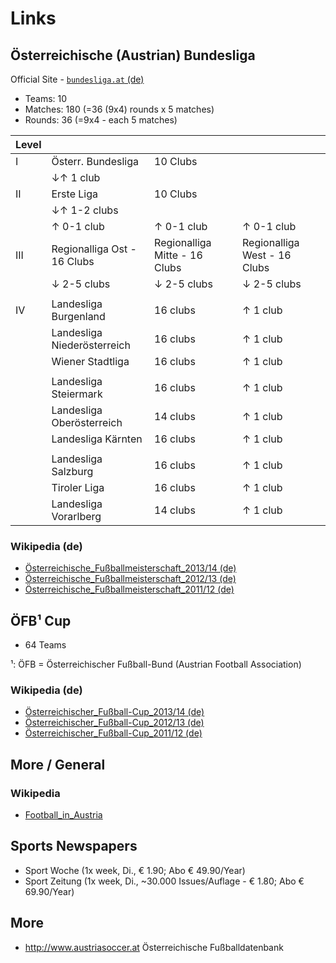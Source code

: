 # Links

## Österreichische (Austrian) Bundesliga

Official Site - [`bundesliga.at` (de)](http://bundesliga.at)

- Teams: 10
- Matches: 180  (=36 (9x4) rounds x 5 matches)
- Rounds: 36 (=9x4 - each 5 matches)

| Level |                     |                |     |
| ----- | ------------------- | -------------- | --- |
|   I   | Österr. Bundesliga  | 10 Clubs       |
|       |   ↓↑ 1 club                          |
|   II  | Erste Liga          | 10 Clubs       |
|       |   ↓↑ 1-2 clubs                       |
|       |   ↑ 0-1 club                |   ↑ 0-1 club                     |     ↑ 0-1 club                 |
|   III | Regionalliga Ost - 16 Clubs |   Regionalliga Mitte - 16 Clubs  |   Regionalliga West - 16 Clubs |
|       |   ↓ 2-5 clubs               |   ↓ 2-5 clubs                    |     ↓ 2-5 clubs                |
|       |
|   IV  | Landesliga Burgenland        | 16 clubs | ↑ 1 club |
|       | Landesliga Niederösterreich  | 16 clubs | ↑ 1 club |
|       | Wiener Stadtliga             | 16 clubs | ↑ 1 club |
|       |
|       | Landesliga Steiermark        | 16 clubs | ↑ 1 club |
|       | Landesliga Oberösterreich    | 14 clubs | ↑ 1 club |
|       | Landesliga Kärnten           | 16 clubs | ↑ 1 club |
|       |
|       | Landesliga Salzburg          | 16 clubs | ↑ 1 club |
|       | Tiroler Liga                 | 16 clubs | ↑ 1 club |
|       | Landesliga Vorarlberg        | 14 clubs | ↑ 1 club |


### Wikipedia (de)

- [Österreichische_Fußballmeisterschaft_2013/14 (de)](http://de.wikipedia.org/wiki/Österreichische_Fußballmeisterschaft_2013/14)
- [Österreichische_Fußballmeisterschaft_2012/13 (de)](http://de.wikipedia.org/wiki/Österreichische_Fußballmeisterschaft_2012/13)
- [Österreichische_Fußballmeisterschaft_2011/12 (de)](http://de.wikipedia.org/wiki/Österreichische_Fußballmeisterschaft_2011/12)



## ÖFB¹ Cup

- 64 Teams

¹: ÖFB = Österreichischer Fußball-Bund (Austrian Football Association)


### Wikipedia (de)

- [Österreichischer_Fußball-Cup_2013/14 (de)](http://de.wikipedia.org/wiki/Österreichischer_Fußball-Cup_2013/14)
- [Österreichischer_Fußball-Cup_2012/13 (de)](http://de.wikipedia.org/wiki/Österreichischer_Fußball-Cup_2012/13)
- [Österreichischer_Fußball-Cup_2011/12 (de)](http://de.wikipedia.org/wiki/Österreichischer_Fußball-Cup_2011/12)



## More / General

### Wikipedia

- [Football_in_Austria](http://en.wikipedia.org/wiki/Football_in_Austria)


## Sports Newspapers

- Sport Woche (1x week, Di.,   € 1.90; Abo € 49.90/Year)
- Sport Zeitung (1x week, Di., ~30.000 Issues/Auflage - € 1.80; Abo € 69.90/Year)


## More

- <http://www.austriasoccer.at> Österreichische Fußballdatenbank
